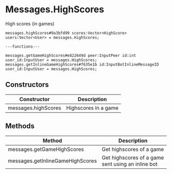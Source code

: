 # Messages.HighScores
High scores (in games)

```
messages.highScores#9a3bfd99 scores:Vector<HighScore> users:Vector<User> = messages.HighScores;

---functions---

messages.getGameHighScores#e822649d peer:InputPeer id:int user_id:InputUser = messages.HighScores;
messages.getInlineGameHighScores#f635e1b id:InputBotInlineMessageID user_id:InputUser = messages.HighScores;
```

## Constructors
| Constructor | Description |
| ---- | ----------- |
| messages.highScores | Highscores in a game |


## Methods
| Method | Description |
| ---- | ----------- |
| messages.getGameHighScores | Get highscores of a game |
| messages.getInlineGameHighScores | Get highscores of a game sent using an inline bot |


